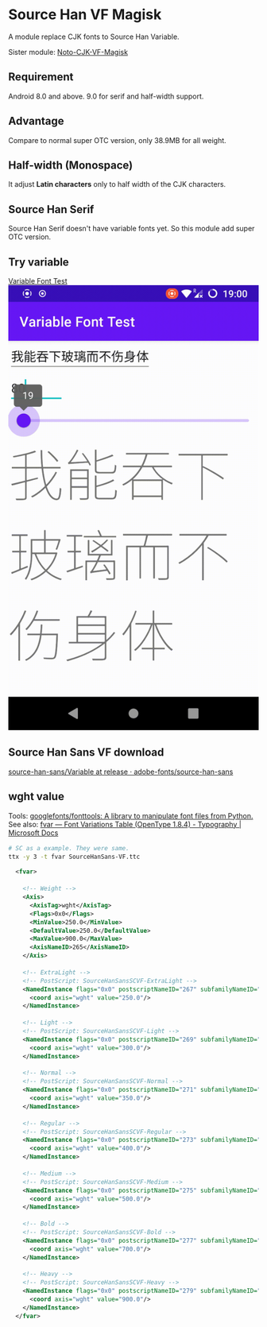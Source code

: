 # Source Han VF Magisk
A module replace CJK fonts to Source Han Variable.

Sister module: [Noto-CJK-VF-Magisk](https://github.com/WordlessEcho/Noto-CJK-VF-Magisk)

## Requirement
Android 8.0 and above. 9.0 for serif and half-width support.

## Advantage
Compare to normal super OTC version, only 38.9MB for all weight.

## Half-width (Monospace)
It adjust **Latin characters** only to half width of the CJK characters.

## Source Han Serif
Source Han Serif doesn't have variable fonts yet. So this module add super OTC version.

## Try variable
[Variable Font Test](https://github.com/WordlessEcho/Variable-Font-Test)
![App Preview](https://github.com/WordlessEcho/Variable-Font-Test/blob/main/doc/pic/TRIM_20210409_190441.gif?raw=true)

## Source Han Sans VF download
[source-han-sans/Variable at release · adobe-fonts/source-han-sans](https://github.com/adobe-fonts/source-han-sans/tree/release/Variable)

## wght value
Tools: [googlefonts/fonttools: A library to manipulate font files from Python.](https://github.com/googlefonts/fonttools)
See also: [fvar — Font Variations Table (OpenType 1.8.4) - Typography | Microsoft Docs](https://docs.microsoft.com/en-us/typography/opentype/spec/fvar#instancerecord)

```bash
# SC as a example. They were same.
ttx -y 3 -t fvar SourceHanSans-VF.ttc
```
```xml
  <fvar>

    <!-- Weight -->
    <Axis>
      <AxisTag>wght</AxisTag>
      <Flags>0x0</Flags>
      <MinValue>250.0</MinValue>
      <DefaultValue>250.0</DefaultValue>
      <MaxValue>900.0</MaxValue>
      <AxisNameID>265</AxisNameID>
    </Axis>

    <!-- ExtraLight -->
    <!-- PostScript: SourceHanSansSCVF-ExtraLight -->
    <NamedInstance flags="0x0" postscriptNameID="267" subfamilyNameID="266">
      <coord axis="wght" value="250.0"/>
    </NamedInstance>

    <!-- Light -->
    <!-- PostScript: SourceHanSansSCVF-Light -->
    <NamedInstance flags="0x0" postscriptNameID="269" subfamilyNameID="268">
      <coord axis="wght" value="300.0"/>
    </NamedInstance>

    <!-- Normal -->
    <!-- PostScript: SourceHanSansSCVF-Normal -->
    <NamedInstance flags="0x0" postscriptNameID="271" subfamilyNameID="270">
      <coord axis="wght" value="350.0"/>
    </NamedInstance>

    <!-- Regular -->
    <!-- PostScript: SourceHanSansSCVF-Regular -->
    <NamedInstance flags="0x0" postscriptNameID="273" subfamilyNameID="272">
      <coord axis="wght" value="400.0"/>
    </NamedInstance>

    <!-- Medium -->
    <!-- PostScript: SourceHanSansSCVF-Medium -->
    <NamedInstance flags="0x0" postscriptNameID="275" subfamilyNameID="274">
      <coord axis="wght" value="500.0"/>
    </NamedInstance>

    <!-- Bold -->
    <!-- PostScript: SourceHanSansSCVF-Bold -->
    <NamedInstance flags="0x0" postscriptNameID="277" subfamilyNameID="276">
      <coord axis="wght" value="700.0"/>
    </NamedInstance>

    <!-- Heavy -->
    <!-- PostScript: SourceHanSansSCVF-Heavy -->
    <NamedInstance flags="0x0" postscriptNameID="279" subfamilyNameID="278">
      <coord axis="wght" value="900.0"/>
    </NamedInstance>
  </fvar>
```
